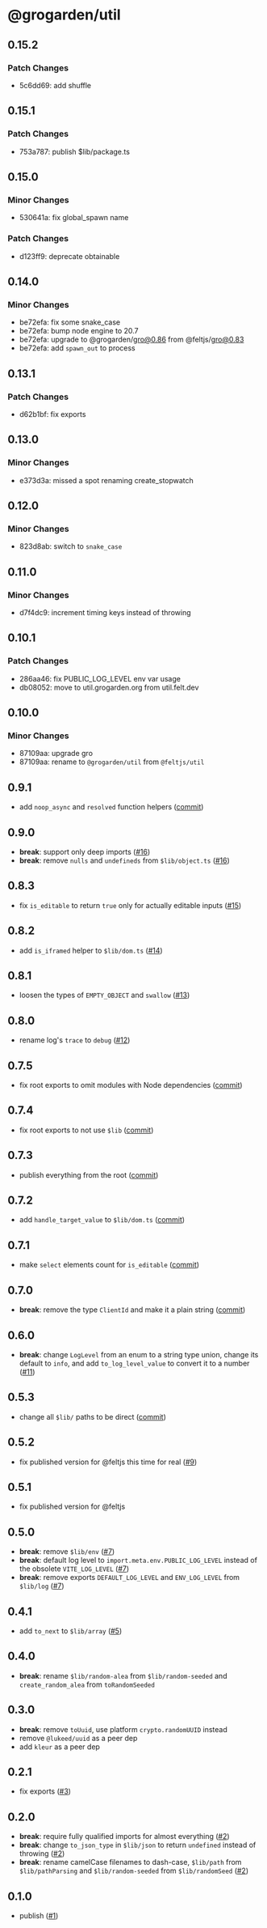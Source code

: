 # @grogarden/util

## 0.15.2

### Patch Changes

- 5c6dd69: add shuffle

## 0.15.1

### Patch Changes

- 753a787: publish $lib/package.ts

## 0.15.0

### Minor Changes

- 530641a: fix global_spawn name

### Patch Changes

- d123ff9: deprecate obtainable

## 0.14.0

### Minor Changes

- be72efa: fix some snake_case
- be72efa: bump node engine to 20.7
- be72efa: upgrade to @grogarden/gro@0.86 from @feltjs/gro@0.83
- be72efa: add `spawn_out` to process

## 0.13.1

### Patch Changes

- d62b1bf: fix exports

## 0.13.0

### Minor Changes

- e373d3a: missed a spot renaming create_stopwatch

## 0.12.0

### Minor Changes

- 823d8ab: switch to `snake_case`

## 0.11.0

### Minor Changes

- d7f4dc9: increment timing keys instead of throwing

## 0.10.1

### Patch Changes

- 286aa46: fix PUBLIC_LOG_LEVEL env var usage
- db08052: move to util.grogarden.org from util.felt.dev

## 0.10.0

### Minor Changes

- 87109aa: upgrade gro
- 87109aa: rename to `@grogarden/util` from `@feltjs/util`

## 0.9.1

- add `noop_async` and `resolved` function helpers
  ([commit](https://github.com/grogarden/util/commit/a1f53ec07e50ffdb9763e1fcaf1a02af97302157))

## 0.9.0

- **break**: support only deep imports
  ([#16](https://github.com/grogarden/util/pull/16))
- **break**: remove `nulls` and `undefineds` from `$lib/object.ts`
  ([#16](https://github.com/grogarden/util/pull/16))

## 0.8.3

- fix `is_editable` to return `true` only for actually editable inputs
  ([#15](https://github.com/grogarden/util/pull/15))

## 0.8.2

- add `is_iframed` helper to `$lib/dom.ts`
  ([#14](https://github.com/grogarden/util/pull/14))

## 0.8.1

- loosen the types of `EMPTY_OBJECT` and `swallow`
  ([#13](https://github.com/grogarden/util/pull/13))

## 0.8.0

- rename log's `trace` to `debug`
  ([#12](https://github.com/grogarden/util/pull/12))

## 0.7.5

- fix root exports to omit modules with Node dependencies
  ([commit](https://github.com/grogarden/util/commit/7fb6fd1279df284bbb319a984c299018d4472c80))

## 0.7.4

- fix root exports to not use `$lib`
  ([commit](https://github.com/grogarden/util/commit/ae12e44814b2331883820413080ea9570d57fa5c))

## 0.7.3

- publish everything from the root
  ([commit](https://github.com/grogarden/util/commit/8a7b3b0e16908b27f52563c9b3151eda47615ba5))

## 0.7.2

- add `handle_target_value` to `$lib/dom.ts`
  ([commit](https://github.com/grogarden/util/commit/37d99fc73c577229ae5c5fc87dde8d238950826e))

## 0.7.1

- make `select` elements count for `is_editable`
  ([commit](https://github.com/grogarden/util/commit/202026ad248b0f337d84ff3521948fd299104d6e))

## 0.7.0

- **break**: remove the type `ClientId` and make it a plain string
  ([commit](https://github.com/grogarden/util/commit/b02ffa709e08b56d15988be4292928a24893695f))

## 0.6.0

- **break**: change `LogLevel` from an enum to a string type union,
  change its default to `info`, and add `to_log_level_value` to convert it to a number
  ([#11](https://github.com/grogarden/util/pull/11))

## 0.5.3

- change all `$lib/` paths to be direct
  ([commit](https://github.com/grogarden/util/commit/c845c45a89a75cb4d2b56c4cde1bc0d4ef090f8a))

## 0.5.2

- fix published version for @feltjs this time for real
  ([#9](https://github.com/grogarden/util/pull/9))

## 0.5.1

- fix published version for @feltjs

## 0.5.0

- **break**: remove `$lib/env`
  ([#7](https://github.com/grogarden/util/pull/7))
- **break**: default log level to `import.meta.env.PUBLIC_LOG_LEVEL`
  instead of the obsolete `VITE_LOG_LEVEL`
  ([#7](https://github.com/grogarden/util/pull/7))
- **break**: remove exports `DEFAULT_LOG_LEVEL` and `ENV_LOG_LEVEL` from `$lib/log`
  ([#7](https://github.com/grogarden/util/pull/7))

## 0.4.1

- add `to_next` to `$lib/array`
  ([#5](https://github.com/grogarden/util/pull/5))

## 0.4.0

- **break**: rename `$lib/random-alea` from `$lib/random-seeded`
  and `create_random_alea` from `toRandomSeeded`

## 0.3.0

- **break**: remove `toUuid`, use platform `crypto.randomUUID` instead
- remove `@lukeed/uuid` as a peer dep
- add `kleur` as a peer dep

## 0.2.1

- fix exports
  ([#3](https://github.com/grogarden/util/pull/3))

## 0.2.0

- **break**: require fully qualified imports for almost everything
  ([#2](https://github.com/grogarden/util/pull/2))
- **break**: change `to_json_type` in `$lib/json` to return `undefined` instead of throwing
  ([#2](https://github.com/grogarden/util/pull/2))
- **break**: rename camelCase filenames to dash-case,
  `$lib/path` from `$lib/pathParsing` and
  `$lib/random-seeded` from `$lib/randomSeed`
  ([#2](https://github.com/grogarden/util/pull/2))

## 0.1.0

- publish
  ([#1](https://github.com/grogarden/util/pull/1))
